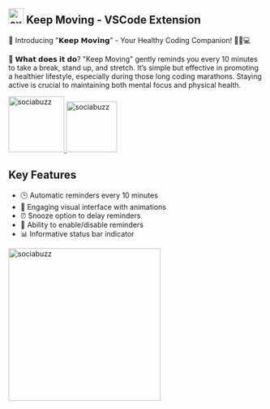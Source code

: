 ## <img src="https://github.com/user-attachments/assets/d73e5a87-4817-44c9-930f-ee1f820c7d8d" alt="exercising" width="30"/> Keep Moving - VSCode Extension 
🚀 Introducing "𝗞𝗲𝗲𝗽 𝗠𝗼𝘃𝗶𝗻𝗴" - Your Healthy Coding Companion! 🧘‍♂️💻

🌟 𝗪𝗵𝗮𝘁 𝗱𝗼𝗲𝘀 𝗶𝘁 𝗱𝗼? "Keep Moving" gently reminds you every 10 minutes to take a break, stand up, and stretch. It’s simple but effective in promoting a healthier lifestyle, especially during those long coding marathons. Staying active is crucial to maintaining both mental focus and physical health.

<a href="https://buymeacoffee.com/yusupsupriyadi">
  <img src="https://www.buymeacoffee.com/assets/img/custom_images/orange_img.png" alt="sociabuzz" width="110"/>
</a>
<a href="https://sociabuzz.com/yusup-supriyadi/donate">
  <img src="https://github.com/user-attachments/assets/a5a5ddb7-d77f-45a7-a64e-e9e213839071" alt="sociabuzz" width="100"/>
</a>


## Key Features
- 🕒 Automatic reminders every 10 minutes
- 💪 Engaging visual interface with animations
- ⏰ Snooze option to delay reminders
- 🔄 Ability to enable/disable reminders
- 📊 Informative status bar indicator

<img src="https://github.com/user-attachments/assets/134f0efc-50e0-445a-b212-a837597115d4" alt="sociabuzz" width="300"/>
